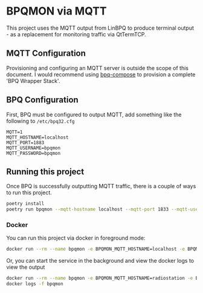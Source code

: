 # BPQMON via MQTT

This project uses the MQTT output from LinBPQ to produce terminal output - as a replacement for monitoring traffic via QtTermTCP.

## MQTT Configuration

Provisioning and configuring an MQTT server is outside the scope of this document. I would recommend using [bpq-compose](https://github.com/packethacking/bpq-compose) to provision a complete 'BPQ Wrapper Stack'.

## BPQ Configuration

First, BPQ must be configured to output MQTT, add something like the following to `/etc/bpq32.cfg`

```text
MQTT=1
MQTT_HOSTNAME=localhost
MQTT_PORT=1883
MQTT_USERNAME=bpqmon
MQTT_PASSWORD=bpqmon
```

## Running this project

Once BPQ is successfully outputting MQTT traffic, there is a couple of ways to run this project.

```bash
poetry install
poetry run bpqmon --mqtt-hostname localhost --mqtt-port 1833 --mqtt-username bpqmon --mqtt-password bpqmon
```

### Docker

You can run this project via docker in foreground mode:

```bash
docker run --rm --name bpqmon -e BPQMON_MQTT_HOSTNAME=localhost -e BPQMON_MQTT_PORT=1883 -e BPQMON_MQTT_USERNAME=bpqmon -e BPQMON_MQTT_PASSWORD=bpqmon -it ghcr.io/packethacking/bpqmonmqtt:main
```

Or, you can start the service in the background and view the docker logs to view the output

```bash
docker run --rm --name bpqmon -e BPQMON_MQTT_HOSTNAME=radiostation -e BPQMON_MQTT_PORT=1883 -e BPQMON_MQTT_USERNAME=bpqmon -e BPQMON_MQTT_PASSWORD=bpqmon ghcr.io/packethacking/bpqmonmqtt:main
docker logs -f bpqmon
```
